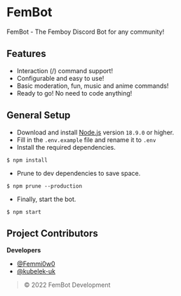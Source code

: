 # FemBot

FemBot - The Femboy Discord Bot for any community!

## Features

-   Interaction (/) command support!
-   Configurable and easy to use!
-   Basic moderation, fun, music and anime commands!
-   Ready to go! No need to code anything!

## General Setup

-   Download and install [Node.js](https://nodejs.org) version `18.9.0` or higher.
-   Fill in the `.env.example` file and rename it to `.env`
-   Install the required dependencies.

```
$ npm install
```

-   Prune to dev dependencies to save space.

```
$ npm prune --production
```

-   Finally, start the bot.

```
$ npm start
```

## Project Contributors

**Developers**

-   [@Femmi0w0](https://github.com/Femmi0w0)
-   [@kubelek-uk](https://github.com/kubelek-uk)

> © 2022 FemBot Development